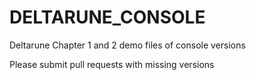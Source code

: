 # DELTARUNE_CONSOLE
Deltarune Chapter 1 and 2 demo files of console versions

Please submit pull requests with missing versions
